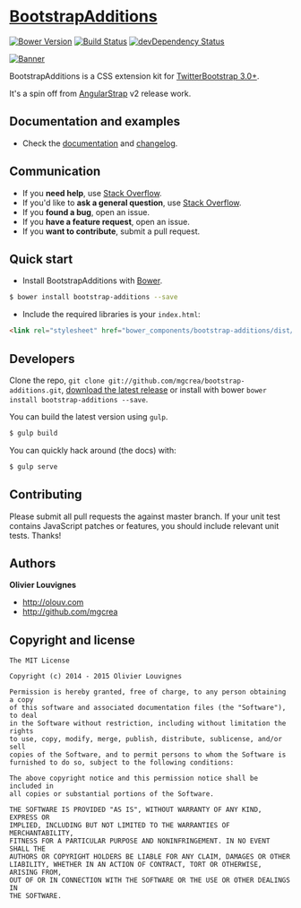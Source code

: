 # [BootstrapAdditions](http://mgcrea.github.io/bootstrap-additions)

[![Bower Version](http://img.shields.io/bower/v/bootstrap-additions.svg?style=flat)](https://github.com/mgcrea/bootstrap-additions/releases) [![Build Status](http://img.shields.io/travis/mgcrea/bootstrap-additions/master.svg?style=flat)](http://travis-ci.org/mgcrea/bootstrap-additions) [![devDependency Status](http://img.shields.io/david/dev/mgcrea/bootstrap-additions.svg?style=flat)](https://david-dm.org/mgcrea/bootstrap-additions#info=devDependencies)

[![Banner](http://mgcrea.github.io/bootstrap-additions/images/snippet.png)](http://mgcrea.github.io/bootstrap-additions)

BootstrapAdditions is a CSS extension kit for [TwitterBootstrap 3.0+](https://github.com/twbs/bootstrap).

It's a spin off from [AngularStrap](http://mgcrea.github.io/angular-strap) v2 release work.


## Documentation and examples

+ Check the [documentation](http://mgcrea.github.io/bootstrap-additions) and [changelog](https://github.com/mgcrea/bootstrap-additions/releases).


## Communication

- If you **need help**, use [Stack Overflow](http://stackoverflow.com/questions/tagged/angular-strap).
- If you'd like to **ask a general question**, use [Stack Overflow](http://stackoverflow.com/questions/tagged/angular-strap).
- If you **found a bug**, open an issue.
- If you **have a feature request**, open an issue.
- If you **want to contribute**, submit a pull request.


## Quick start

+ Install BootstrapAdditions with [Bower](https://github.com/bower/bower).

>
```bash
$ bower install bootstrap-additions --save
```

+ Include the required libraries is your `index.html`:

>
``` html
<link rel="stylesheet" href="bower_components/bootstrap-additions/dist/bootstrap-additions.min.css">
```


## Developers

Clone the repo, `git clone git://github.com/mgcrea/bootstrap-additions.git`, [download the latest release](https://github.com/mgcrea/bootstrap-additions/zipball/master) or install with bower `bower install bootstrap-additions --save`.

You can build the latest version using `gulp`.

>
```bash
$ gulp build
```

You can quickly hack around (the docs) with:

>
```bash
$ gulp serve
```


## Contributing

Please submit all pull requests the against master branch. If your unit test contains JavaScript patches or features, you should include relevant unit tests. Thanks!


## Authors

**Olivier Louvignes**

+ http://olouv.com
+ http://github.com/mgcrea


## Copyright and license

    The MIT License

    Copyright (c) 2014 - 2015 Olivier Louvignes

    Permission is hereby granted, free of charge, to any person obtaining a copy
    of this software and associated documentation files (the "Software"), to deal
    in the Software without restriction, including without limitation the rights
    to use, copy, modify, merge, publish, distribute, sublicense, and/or sell
    copies of the Software, and to permit persons to whom the Software is
    furnished to do so, subject to the following conditions:

    The above copyright notice and this permission notice shall be included in
    all copies or substantial portions of the Software.

    THE SOFTWARE IS PROVIDED "AS IS", WITHOUT WARRANTY OF ANY KIND, EXPRESS OR
    IMPLIED, INCLUDING BUT NOT LIMITED TO THE WARRANTIES OF MERCHANTABILITY,
    FITNESS FOR A PARTICULAR PURPOSE AND NONINFRINGEMENT. IN NO EVENT SHALL THE
    AUTHORS OR COPYRIGHT HOLDERS BE LIABLE FOR ANY CLAIM, DAMAGES OR OTHER
    LIABILITY, WHETHER IN AN ACTION OF CONTRACT, TORT OR OTHERWISE, ARISING FROM,
    OUT OF OR IN CONNECTION WITH THE SOFTWARE OR THE USE OR OTHER DEALINGS IN
    THE SOFTWARE.
